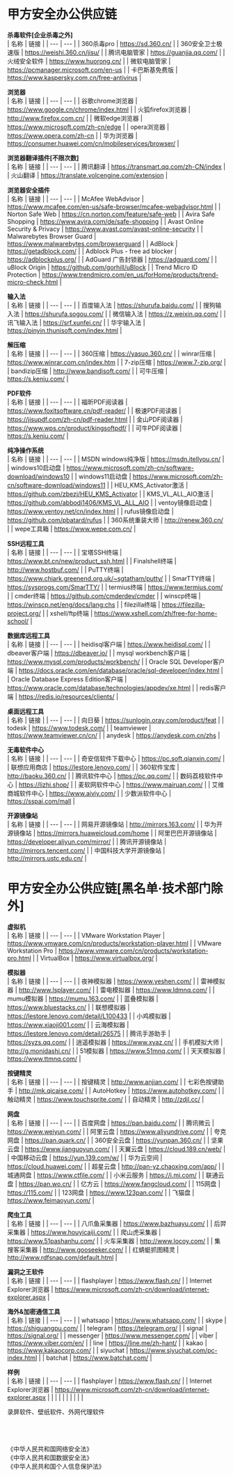 # 甲方安全办公供应链

**杀毒软件[企业杀毒之外]**<br />
| 名称 | 链接 |
| --- | --- |
| 360杀毒pro | https://sd.360.cn/ |
| 360安全卫士极速版 | https://weishi.360.cn/jisu/ |
| 腾讯电脑管家 | https://guanjia.qq.com/ |
| 火绒安全软件 | https://www.huorong.cn/ |
| 微软电脑管家 | https://pcmanager.microsoft.com/en-us |
| 卡巴斯基免费版 | https://www.kaspersky.com.cn/free-antivirus |

**浏览器**<br />
| 名称 | 链接 |
| --- | --- |
| 谷歌chrome浏览器 | https://www.google.cn/chrome/index.html |
| 火狐firefox浏览器 | http://www.firefox.com.cn/ |
| 微软edge浏览器 | https://www.microsoft.com/zh-cn/edge |
| opera浏览器 | https://www.opera.com/zh-cn |
| 华为浏览器 | https://consumer.huawei.com/cn/mobileservices/browser/ |

**浏览器翻译插件[不限次数]**<br />
| 名称 | 链接 |
| --- | --- |
| 腾讯翻译 | https://transmart.qq.com/zh-CN/index |
| 火山翻译 | https://translate.volcengine.com/extension |

**浏览器安全插件**<br />
| 名称 | 链接 |
| --- | --- |
| McAfee WebAdvisor | https://www.mcafee.com/en-us/safe-browser/mcafee-webadvisor.html |
| Norton Safe Web | https://cn.norton.com/feature/safe-web |
| Avira Safe Shopping | https://www.avira.com/de/safe-shopping |
| Avast Online Security & Privacy | https://www.avast.com/avast-online-security |
| Malwarebytes Browser Guard | https://www.malwarebytes.com/browserguard |
| AdBlock | https://getadblock.com/ |
| Adblock Plus - free ad blocker | https://adblockplus.org/ |
| AdGuard 广告封锁器 | https://adguard.com/ |
| uBlock Origin | https://github.com/gorhill/uBlock |
| Trend Micro ID Protection | https://www.trendmicro.com/en_us/forHome/products/trend-micro-check.html |

**输入法**<br />
| 名称 | 链接 |
| --- | --- |
| 百度输入法 | https://shurufa.baidu.com/ |
| 搜狗输入法 | https://shurufa.sogou.com/ |
| 微信输入法 | https://z.weixin.qq.com/ |
| 讯飞输入法 | https://srf.xunfei.cn/ |
| 华宇输入法 | https://pinyin.thunisoft.com/index.html |

**解压缩**<br />
| 名称 | 链接 |
| --- | --- |
| 360压缩 | https://yasuo.360.cn/ |
| winrar压缩 | https://www.winrar.com.cn/index.htm |
| 7-zip压缩 | https://www.7-zip.org/ |
| bandizip压缩 | http://www.bandisoft.com/ |
| 可牛压缩 | https://s.keniu.com/ |

**PDF软件**<br />
| 名称 | 链接 |
| --- | --- |
| 福昕PDF阅读器 | https://www.foxitsoftware.cn/pdf-reader/ |
| 极速PDF阅读器 | https://jisupdf.com/zh-cn/pdf-reader.html |
| 金山PDF阅读器 | https://www.wps.cn/product/kingsoftpdf/ |
| 可牛PDF阅读器 | https://s.keniu.com/  |

**纯净操作系统**<br />
| 名称 | 链接 |
| --- | --- |
| MSDN windows纯净版 | https://msdn.itellyou.cn/ |
| windows10启动盘 | https://www.microsoft.com/zh-cn/software-download/windows10 |
| windows11启动盘 | https://www.microsoft.com/zh-cn/software-download/windows11 |
| HEU_KMS_Activator激活 | https://github.com/zbezj/HEU_KMS_Activator |
| KMS_VL_ALL_AIO激活 | https://github.com/abbodi1406/KMS_VL_ALL_AIO  |
| ventoy镜像启动盘 | https://www.ventoy.net/cn/index.html |
| rufus镜像启动盘 | https://github.com/pbatard/rufus |
| 360系统重装大师 | http://renew.360.cn/ |
| wepe工具箱 | https://www.wepe.com.cn/ |

**SSH远程工具**<br />
| 名称 | 链接 |
| --- | --- |
| 宝塔SSH终端 | https://www.bt.cn/new/product_ssh.html |
| Finalshell终端 | http://www.hostbuf.com/ |
| PuTTY终端 | https://www.chiark.greenend.org.uk/~sgtatham/putty/ |
| SmarTTY终端 | https://sysprogs.com/SmarTTY/  |
| termius终端 | https://www.termius.com/  |
| cmder终端 | https://github.com/cmderdev/cmder  |
| winscp终端 | https://winscp.net/eng/docs/lang:chs  |
| filezilla终端 | https://filezilla-project.org/  |
| xshell/ftp终端 | https://www.xshell.com/zh/free-for-home-school/  |

**数据库远程工具**<br />
| 名称 | 链接 |
| --- | --- |
| heidisql客户端 | https://www.heidisql.com/ |
| dbeaver客户端 | https://dbeaver.io/ |
| mysql workbench客户端 | https://www.mysql.com/products/workbench/ |
| Oracle SQL Developer客户端 | https://docs.oracle.com/en/database/oracle/sql-developer/index.html  |
| Oracle Database Express Edition客户端 | https://www.oracle.com/database/technologies/appdev/xe.html |
| redis客户端 | https://redis.io/resources/clients/ |

**桌面远程工具**<br />
| 名称 | 链接 |
| --- | --- |
| 向日葵 | https://sunlogin.oray.com/product/feat |
| todesk | https://www.todesk.com/ |
| teamviewer | https://www.teamviewer.cn/cn/ |
| anydesk | https://anydesk.com.cn/zhs  |

**无毒软件中心**<br />
| 名称 | 链接 |
| --- | --- |
| 奇安信软件下载中心 | https://pc.soft.qianxin.com/ |
| 联想应用商店 | https://lestore.lenovo.com/ |
| 360软件宝库 | http://baoku.360.cn/ |
| 腾讯软件中心 | https://pc.qq.com/  |
| 数码荔枝软件中心 | https://lizhi.shop/  |
| 麦软网软件中心 | https://www.mairuan.com/  |
| 艾维商城软件中心 | https://www.aiviy.com/  |
| 少数派软件中心 | https://sspai.com/mall  |

**开源镜像站**<br />
| 名称 | 链接 |
| --- | --- |
| 网易开源镜像站 | http://mirrors.163.com/ |
| 华为开源镜像站 | https://mirrors.huaweicloud.com/home |
| 阿里巴巴开源镜像站 | https://developer.aliyun.com/mirror/ |
| 腾讯开源镜像站 | http://mirrors.tencent.com/  |
| 中国科技大学开源镜像站 | http://mirrors.ustc.edu.cn/  |

# 甲方安全办公供应链[黑名单·技术部门除外]

**虚拟机**<br />
| 名称 | 链接 |
| --- | --- |
| VMware Workstation Player | https://www.vmware.com/cn/products/workstation-player.html |
| VMware Workstation Pro | https://www.vmware.com/cn/products/workstation-pro.html |
| VirtualBox | https://www.virtualbox.org/ |

**模拟器**<br />
| 名称 | 链接 |
| --- | --- |
| 夜神模拟器 | https://www.yeshen.com/ |
| 雷神模拟器 | http://www.lsplayer.com/ |
| 雷电模拟器 | https://www.ldmnq.com/ |
| mumu模拟器 | https://mumu.163.com/ |
| 蓝叠模拟器 | https://www.bluestacks.cn/ |
| 联想模拟器 | https://lestore.lenovo.com/detail/L100433 |
| 小鸡模拟器 | https://www.xiaoji001.com/ |
| 云海模拟器 | https://lestore.lenovo.com/detail/26575 |
| 腾讯手游助手 | https://syzs.qq.com/ |
| 逍遥模拟器 | https://www.xyaz.cn/ |
| 手机模拟大师 | http://g.monidashi.cn/ |
| 51模拟器 | https://www.51mnq.com/ |
| 天天模拟器 | https://www.ttmnq.com/ |

**按键精灵**<br />
| 名称 | 链接 |
| --- | --- |
| 按键精灵 | http://www.anjian.com/ |
| 七彩色按键助手 | http://mk.qicaise.com/ |
| AutoHotkey | https://www.autohotkey.com/ |
| 触动精灵 | https://www.touchsprite.com/ |
| 自动精灵 | http://zdjl.cc/ |

**网盘**<br />
| 名称 | 链接 |
| --- | --- |
| 百度网盘 | https://pan.baidu.com/ |
| 腾讯微云 | https://www.weiyun.com/ |
| 阿里云盘 | https://www.aliyundrive.com/ |
| 夸克网盘 | https://pan.quark.cn/ |
| 360安全云盘 | https://yunpan.360.cn/ |
| 坚果云盘 | https://www.jianguoyun.com/ |
| 天翼云盘 | https://cloud.189.cn/web/ |
| 中国移动云盘 | https://yun.139.com/w/ |
| 华为云空间 | https://cloud.huawei.com/ |
| 超星云盘 | http://pan-yz.chaoxing.com/app/ |
| 城通网盘 | https://www.ctfile.com/ |
| 小米云服务 | https://i.mi.com/ |
| 联通云盘 | https://pan.wo.cn/ |
| 亿方云 | https://www.fangcloud.com/ |
| 115网盘 | https://115.com/ |
| 123网盘 | https://www.123pan.com/ |
| 飞猫盘 | https://www.feimaoyun.com/ |

**爬虫工具**<br />
| 名称 | 链接 |
| --- | --- |
| 八爪鱼采集器 | https://www.bazhuayu.com/ |
| 后羿采集器 | https://www.houyicaiji.com/ |
| 爬山虎采集器 | https://www.51pashanhu.com/ |
| 火车采集器 | http://www.locoy.com/ |
| 集搜客采集器 | http://www.gooseeker.com/ |
| 红蜻蜓抓图精灵 | http://www.rdfsnap.com/default.html |

**漏洞之王软件**<br />
| 名称 | 链接 |
| --- | --- |
| flashplayer | https://www.flash.cn/ |
| Internet Explorer浏览器 | https://www.microsoft.com/zh-cn/download/internet-explorer.aspx |

**海外&加密通信工具**<br />
| 名称 | 链接 |
| --- | --- |
| whatsapp | https://www.whatsapp.com/ |
| skype | https://shiguangpu.com/ |
| telegram | https://telegram.org/ |
| signal | https://signal.org/ |
| messenger | https://www.messenger.com/ |
| viber | https://www.viber.com/en/ |
| line | https://line.me/zh-hant/ |
| kakao | https://www.kakaocorp.com/ |
| siyuchat | https://www.siyuchat.com/pc-index.html |
| batchat | https://www.batchat.com/ |

**样例**<br />
| 名称 | 链接 |
| --- | --- |
| flashplayer | https://www.flash.cn/ |
| Internet Explorer浏览器 | https://www.microsoft.com/zh-cn/download/internet-explorer.aspx |
|  |  |
|  |  |
|  |  |

录屏软件、壁纸软件、外网代理软件












<br />
<br />
<br />
《中华人民共和国网络安全法》<br />
《中华人民共和国数据安全法》<br />
《中华人民共和国个人信息保护法》<br />

